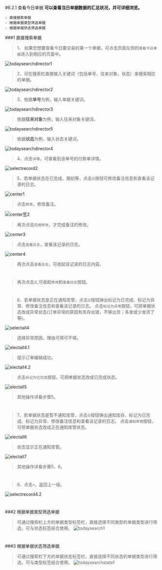 #6.2.1 查看今日单据
**可以查看当日单据数据的汇总状况，并可详细浏览。**

	- 直接搜索单据
	- 根据单据类型筛选单据
	- 根据单据状态筛选单据

###1 直接搜索单据
>1、 如果您想要查看今日要交易的某一个单据，可点击页面左侧的`查看今日单据`进入到相应的页面中。

![todaysearchdirector1](./images/todaysearchdirector1.png)
>2、可在搜索栏直接输入关键词（包括单号、往来对象、状态）来搜索相应的单据。

![todaysearchdirector2](./images/todaysearchdirector2.png)
>3、依据**单号**为例，输入单据关键词。

![todaysearchdirector3](./images/todaysearchdirector3.png)
> 依据**往来对象**为例，输入往来对象关键词。

![todaysearchdirector5](./images/todaysearchdirector5.png)
> 依据**状态**为例，输入状态关键词。

![todaysearchdirector4](./images/todaysearchdirector4.png)
>4、点击`详情`，可查看到该单号的付款单详情。

![selectrecord2](./images/selectrecord2.png)
>5、若单据状态在已完成、期初等，点击`☰`按钮可修改备注信息和查看该记录的日志。

![center1](./images/center1.png)
>点击`修改`，修改备注。

![center签2](./images/center2.png)
>再次点击`完成修改`，才完成备注的修改。

![center3](./images/center3.png)
>点击`查看日志`，查看该记录的日志。

![center4](./images/center4.png)
>再次点击`查看日志`，可收起该记录的日志内容。
#
>再次点击`☰`,可收起`修改`和`查看日志`按钮。
#
>6、若单据状态是正在通知库管，点击`☰`按钮弹出标记为已完成、标记为异常、修改备注信息和查看该记录的日志。
>点击`标记为异常`按钮，可把单据状态改成异常状态(订单异常的原因有库存出错，不够出货；多发或少发货了等)。

![selectall4](./images/selectall4.png)
>选择异常原因，理由可填可不填。

![electall4.1](./images/selectall4.1.png)
> 提示订单编辑成功。

![electall4.2](./images/selectall4.2.png)
>点击`标记为已完成`按钮，可把单据状态改成已完成状态。

![electall5](./images/selectall5.png)
>其他操作详看步骤5。
#
>7、若单据状态是暂不通知库管，点击`☰`按钮弹出通知库存、标记为已完成、标记为异常、修改备注信息和查看该记录的日志。
>点击`通知库管`按钮，可把单据状态改成正在通知库管状态。


![electall6](./images/selectall6.png)
> 状态显示正在通知库管。

![electall7](./images/selectall7.png)
>其他操作详看步骤5、6。
#
>8、点击`×`，返回上一级。

![selectrecord4.2](./images/selectrecord4.2.png)
# 
###2 根据单据类型筛选单据
>可通过搜索栏上方的单据类型标签栏，直接选择不同类型的单据类型进行筛选，可与状态标签结合使用。
![todaysearch1](./images/todaysearch1.png)
# 
###3 根据单据状态筛选单据
>可通过搜索栏下方的单据状态标签栏，直接选择不同状态的单据类型进行筛选，可与类型标签结合使用。
![todaysearchstate1](./images/todaysearchstate1.png)
